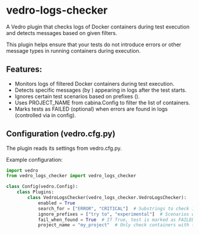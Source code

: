 # vedro-logs-checker

A Vedro plugin that checks logs of Docker containers during test execution and detects messages based on given filters.

This plugin helps ensure that your tests do not introduce errors or other message types in running containers during execution.

## Features:
- Monitors logs of filtered Docker containers during test execution.
- Detects specific messages (by <substring>) appearing in logs after the test starts.
- Ignores certain test scenarios based on prefixes (<prefix>).
- Uses PROJECT_NAME from cabina.Config to filter the list of containers.
- Marks tests as FAILED (optional) when errors are found in logs (controlled via <flag> in config).

## Configuration (vedro.cfg.py)
The plugin reads its settings from vedro.cfg.py.

Example configuration:
```python
import vedro
from vedro_logs_checker import vedro_logs_checker

class Config(vedro.Config):
    class Plugins:
        class VedroLogsChecker(vedro_logs_checker.VedroLogsChecker):
            enabled = True
            search_for = ["ERROR", "CRITICAL"]  # Substrings to check in logs
            ignore_prefixes = ["try to", "experimental"]  # Scenarios with these prefixes will be ignored
            fail_when_found = True  # If True, test is marked as FAILED when substrings are found
            project_name = "my_project"  # Only check containers with this name. To check all running containers just don't specify the value

```